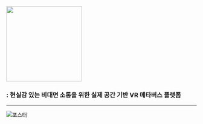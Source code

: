<img src="https://user-images.githubusercontent.com/78535339/169462650-14f6e10b-93f1-4bd3-90a6-425d89a21911.png" width="200"/>

### : 현실감 있는 비대면 소통을 위한 실제 공간 기반 VR 메타버스 플랫폼
- - -

![포스터](https://user-images.githubusercontent.com/78535339/169461184-0979aa94-8535-4cba-b2b6-919addd1d39e.jpg)
